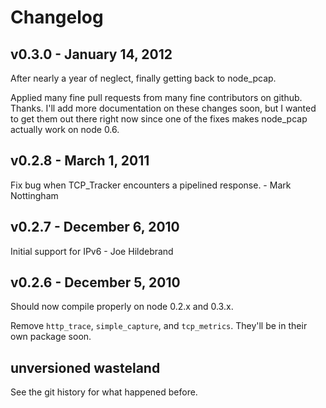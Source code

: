Changelog
=========

## v0.3.0 - January 14, 2012

After nearly a year of neglect, finally getting back to node_pcap.

Applied many fine pull requests from many fine contributors on github. Thanks.
I'll add more documentation on these changes soon, but I wanted to get them out
there right now since one of the fixes makes node_pcap actually work on node 0.6.

## v0.2.8 - March 1, 2011

Fix bug when TCP_Tracker encounters a pipelined response. - Mark Nottingham

## v0.2.7 - December 6, 2010

Initial support for IPv6 - Joe Hildebrand

## v0.2.6 - December 5, 2010

Should now compile properly on node 0.2.x and 0.3.x.

Remove `http_trace`, `simple_capture`, and `tcp_metrics`.  They'll be in their own package soon.

## unversioned wasteland

See the git history for what happened before.
